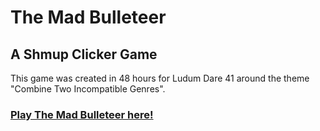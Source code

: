 # The Mad Bulleteer
## A Shmup Clicker Game

This game was created in 48 hours for Ludum Dare 41 around the theme "Combine Two Incompatible Genres".

### [Play The Mad Bulleteer here!](https://diego-escalante.github.io/LD41-TheMadBulleteer/)
